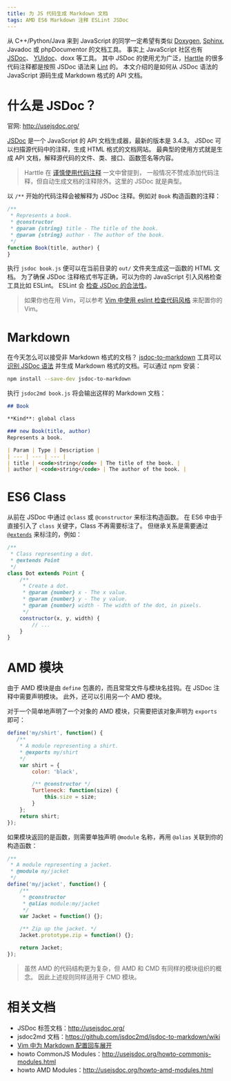 ```yaml
---
title: 为 JS 代码生成 Markdown 文档
tags: AMD ES6 Markdown 注释 ESLint JSDoc
---
```


从 C++/Python/Java 来到 JavaScript 的同学一定希望有类似
[Doxygen][doxygen], [Sphinx][sphinx], Javadoc 或 phpDocumentor 的文档工具。
事实上 JavaScript 社区也有 [JSDoc][jsdoc]、 [YUIdoc][yuidoc]、doxx 等工具。
其中 JSDoc 的使用尤为广泛，[Harttle][harttle] 的很多代码注释都是按照 JSDoc 语法来 [Lint][vim-eslint] 的。
本文介绍的是如何从 JSDoc 语法的 JavaScript 源码生成 Markdown 格式的 API 文档。

<!--more-->

# 什么是 JSDoc？

官网: <http://usejsdoc.org/>

[JSDoc][jsdoc] 是一个 JavaScript 的 API 文档生成器，最新的版本是 3.4.3。
JSDoc 可以扫描源代码中的注释，生成 HTML 格式的文档网站。
最典型的使用方式就是生成 API 文档，解释源代码的文件、类、接口、函数签名等内容。

> Harttle 在 [谨慎使用代码注释](/2016/10/08/code-comments.html) 一文中曾提到，
> 一般情况不赞成添加代码注释，但自动生成文档的注释除外。这里的 JSDoc 就是典型。

以 `/**` 开始的代码注释会被解释为 JSDoc 注释。例如对 `Book` 构造函数的注释：

```javascript
/**
 * Represents a book.
 * @constructor
 * @param {string} title - The title of the book.
 * @param {string} author - The author of the book.
 */
function Book(title, author) {
}
```

执行 `jsdoc book.js` 便可以在当前目录的 `out/` 文件夹生成这一函数的 HTML 文档。
为了确保 JSDoc 注释格式书写正确，可以为你的 JavaScript 引入风格检查工具比如 ESLint。
ESLint 会 [检查 JSDoc 的合法性][valid-jsdoc]。

> 如果你也在用 Vim，可以参考
> [Vim 中使用 eslint 检查代码风格](/2017/03/12/vim-eslint.html)
> 来配置你的 Vim。

# Markdown

在今天怎么可以接受非 Markdown 格式的文档？
[jsdoc-to-markdown][jsdoc-to-markdown] 工具可以 [识别 JSDoc 语法][jsdoc-parse]
并生成 Markdown 格式的文档。可以通过 npm 安装：

```bash
npm install --save-dev jsdoc-to-markdown
```

执行 `jsdoc2md book.js` 将会输出这样的 Markdown 文档：

```markdown
## Book

**Kind**: global class  

### new Book(title, author)
Represents a book.

| Param | Type | Description |
| --- | --- | --- |
| title | <code>string</code> | The title of the book. |
| author | <code>string</code> | The author of the book. |
```

# ES6 Class

从前在 JSDoc 中通过 `@class` 或 `@constructor` 来标注构造函数。
在 ES6 中由于直接引入了 `class` 关键字，Class 不再需要标注了。
但继承关系是需要通过 [`@extends`][augments] 来标注的，例如：

```javascript
/**
 * Class representing a dot.
 * @extends Point
 */
class Dot extends Point {
    /**
     * Create a dot.
     * @param {number} x - The x value.
     * @param {number} y - The y value.
     * @param {number} width - The width of the dot, in pixels.
     */
    constructor(x, y, width) {
        // ...
    }
}
```

# AMD 模块

由于 AMD 模块是由 `define` 包裹的，而且常常文件与模块名挂钩。在 JSDoc 注释中需要声明模块。
此外，还可以引用另一个 AMD 模块。

对于一个简单地声明了一个对象的 AMD 模块，只需要把该对象声明为 `exports` 即可：

```javascript
define('my/shirt', function() {
   /**
    * A module representing a shirt.
    * @exports my/shirt
    */
    var shirt = {
        color: 'black',

        /** @constructor */
        Turtleneck: function(size) {
            this.size = size;
        }
    };
    return shirt;
});
```

如果模块返回的是函数，则需要单独声明 `@module` 名称，再用 `@alias` 关联到你的构造函数：

```javascript
/**
 * A module representing a jacket.
 * @module my/jacket
 */
define('my/jacket', function() {
    /**
     * @constructor
     * @alias module:my/jacket
     */
    var Jacket = function() {};

    /** Zip up the jacket. */
    Jacket.prototype.zip = function() {};

    return Jacket;
});
```

> 虽然 AMD 的代码结构更为复杂，但 AMD 和 CMD 有同样的模块组织的概念。
> 因此上述规则同样适用于 CMD 模块。

# 相关文档

* JSDoc 标签文档：<http://usejsdoc.org/>
* jsdoc2md 文档：<https://github.com/jsdoc2md/jsdoc-to-markdown/wiki>
* [Vim 中为 Markdown 配置回车展开](/2016/08/05/vim-markdown-cr-expansion.html)
* howto CommonJS Modules：<http://usejsdoc.org/howto-commonjs-modules.html>
* howto AMD Modules：<http://usejsdoc.org/howto-amd-modules.html>

[doxygen]: http://www.stack.nl/~dimitri/doxygen
[sphinx]: http://zh-sphinx-doc.readthedocs.io/en/latest/index.html
[jsdoc]: http://usejsdoc.org
[yuidoc]: http://yui.github.io/yuidoc/
[harttle]: http://harttle.land/about.html
[vim-eslint]: /2017/03/12/vim-eslint.html
[valid-jsdoc]: http://eslint.org/docs/rules/valid-jsdoc
[jsdoc-to-markdown]: https://www.npmjs.com/package/jsdoc-to-markdown
[jsdoc-parse]: https://www.npmjs.com/package/jsdoc-parse
[augments]: http://usejsdoc.org/tags-augments.html
